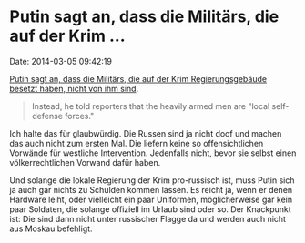 Putin sagt an, dass die Militärs, die auf der Krim \...
=======================================================

Date: 2014-03-05 09:42:19

[Putin sagt an, dass die Militärs, die auf der Krim Regierungsgebäude
besetzt haben, nicht von ihm
sind](http://www.npr.org/blogs/thetwo-way/2014/03/04/285653335/putin-says-those-arent-russian-forces-in-crimea).

> Instead, he told reporters that the heavily armed men are \"local
> self-defense forces.\"

Ich halte das für glaubwürdig. Die Russen sind ja nicht doof und machen
das auch nicht zum ersten Mal. Die liefern keine so offensichtlichen
Vorwände für westliche Intervention. Jedenfalls nicht, bevor sie selbst
einen völkerrechtlichen Vorwand dafür haben.

Und solange die lokale Regierung der Krim pro-russisch ist, muss Putin
sich ja auch gar nichts zu Schulden kommen lassen. Es reicht ja, wenn er
denen Hardware leiht, oder vielleicht ein paar Uniformen, möglicherweise
gar kein paar Soldaten, die solange offiziell im Urlaub sind oder so.
Der Knackpunkt ist: Die sind dann nicht unter russischer Flagge da und
werden auch nicht aus Moskau befehligt.
